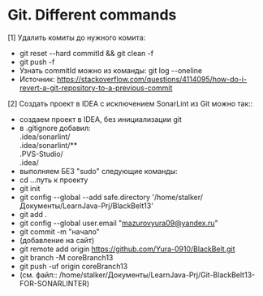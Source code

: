 # Git. Different commands

[1] Удалить комиты до нужного комита:
* git reset --hard commitId && git clean -f
* git push -f
* Узнать commitId можно из команды: git log --oneline
* Источник: https://stackoverflow.com/questions/4114095/how-do-i-revert-a-git-repository-to-a-previous-commit
  
[2] Создать проект в IDEA с исключением SonarLint из Git можно так::
* создаем проект в IDEA, без инициализации git
* в .gitignore добавил:\
.idea/sonarlint/\
.idea/sonarlint/**\
.PVS-Studio/\
.idea/
* выполняем БЕЗ "sudo" следующие команды:
* cd ...путь к проекту
* git init
* git config --global --add safe.directory '/home/stalker/Документы/LearnJava-Prj/BlackBelt13'
* git add .
* git config --global user.email "mazurovyura09@yandex.ru"
* git commit -m "начало"
* (добавление на сайт)
* git remote add origin https://github.com/Yura-0910/BlackBelt.git
* git branch -M coreBranch13
* git push -uf origin coreBranch13
* (см. файл:: /home/stalker/Документы/LearnJava-Prj/Git-BlackBelt13-FOR-SONARLINTER)
